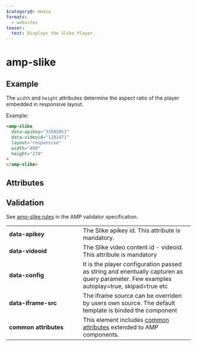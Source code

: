 ```yaml
---
$category@: media
formats:
  - websites
teaser:
  text: Displays the Slike Player.
---
```


<!--
  All documentation starts with frontmatter. Front matter organizes documentation on amp.dev
  and improves SEO.
  * Include the relevant category(ies): ads-analytics, dynamic-content, layout, media, presentation, social, personalization
  * List applicable format(s): websites, ads, stories, email
  * Do not include markdown formatting in the frontmatter - plain text and punctionation only!
  * Remove this comment!
-->

<!--
Copyright 2021 The AMP HTML Authors. All Rights Reserved.

Licensed under the Apache License, Version 2.0 (the "License");
you may not use this file except in compliance with the License.
You may obtain a copy of the License at

      http://www.apache.org/licenses/LICENSE-2.0

Unless required by applicable law or agreed to in writing, software
distributed under the License is distributed on an "AS-IS" BASIS,
WITHOUT WARRANTIES OR CONDITIONS OF ANY KIND, either express or implied.
See the License for the specific language governing permissions and
limitations under the License.
-->

# amp-slike

<!--
  If the component is relevant for more than one format and operates differently between these
  formats, include and filter multiple content blocks and code samples.
-->

## Example

The `width` and `height` attributes determine the aspect ratio of the player embedded in responsive layout.

Example:

```html
<amp-slike
  data-apikey="33502051"
  data-videoid="1281471"
  layout="responsive"
  width="480"
  height="270"
>
</amp-slike>
```

## Attributes

<table>
  <tr>
    <td width="40%"><strong>data-apikey</strong></td>
    <td>The Slike apikey id. This attribute is mandatory.</td>
  </tr>
  <tr>
    <td width="40%"><strong>data-videoid</strong></td>
    <td>The Slike video content id - videoid. This attribute is mandatory</td>
  </tr>
  <tr>
    <td width="40%"><strong>data-config</strong></td>
    <td>It is the player configuration passed as string and enentually capturen as query parameter. Few examples autoplay=true, skipad=true etc</td>
  </tr>

  <tr>
    <td width="40%"><strong>data-iframe-src</strong></td>
    <td>The iframe source can be overriden by users own source. The default template is binded the component</td>
  </tr> 
  <tr>
    <td width="40%"><strong>common attributes</strong></td>
    <td>This element includes <a href="https://amp.dev/documentation/guides-and-tutorials/learn/common_attributes">common attributes</a> extended to AMP components.</td>
  </tr>

## Validation

See [amp-slike rules](https://github.com/ampproject/amphtml/blob/master/extensions/amp-slike/validator-amp-slike.protoascii) in the AMP validator specification.
